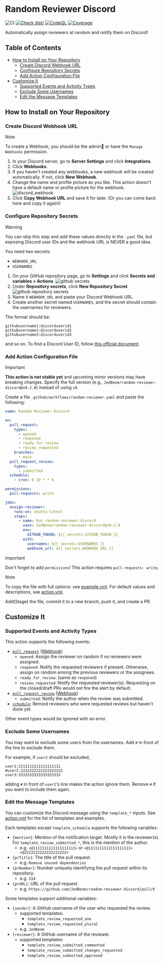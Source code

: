 # Random Reviewer Discord

![CI](https://github.com/JedBeom/random-reviewer-discord/actions/workflows/ci.yml/badge.svg)
[![Check dist/](https://github.com/JedBeom/random-reviewer-discord/actions/workflows/check-dist.yml/badge.svg)](https://github.com/actions/typescript-action/actions/workflows/check-dist.yml)
[![CodeQL](https://github.com/JedBeom/random-reviewer-discord/actions/workflows/codeql-analysis.yml/badge.svg)](https://github.com/actions/typescript-action/actions/workflows/codeql-analysis.yml)
[![Coverage](./badges/coverage.svg)](./badges/coverage.svg)

Automatically assign reviewers at random and notify them on Discord!

## Table of Contents

- [How to Install on Your Repository](#how-to-install-on-your-repository)
  - [Create Discord Webhook URL](#create-discord-webhook-url)
  - [Configure Repository Secrets](#configure-repository-secrets)
  - [Add Action Configuration File](#add-action-configuration-file)
- [Customize It](#customize-it)
  - [Supported Events and Activity Types](#supported-events-and-activity-types)
  - [Exclude Some Usernames](#exclude-some-usernames)
  - [Edit the Message Templates](#edit-the-message-templates)

## How to Install on Your Repository

### Create Discord Webhook URL

> [!NOTE]
> To create a Webhook, you should be the admin👑 or have the `Manage Webhooks` permission.

1. In your Discord server, go to **Server Settings** and click **Integrations**.
1. Click **Webhooks**.
1. If you haven't created any webhooks, a new webhook will be created automatically. If not, click **New Webhook**.
1. Change the name and profile picture as you like. This action doesn't have a default name or profile picture for the webhook.
   ![discord_webhook](docs/discord-webhook.png)
1. Click **Copy Webhook URL** and save it for later. (Or you can come back here and copy it again!)

### Configure Repository Secrets

> [!WARNING]
> You can skip this step and add these values directly in the `.yaml` file,
> but exposing Discord user IDs and the webhook URL is NEVER a good idea.

You need two secrets:

- `WEBHOOK_URL`
- `USERNAMES`

1. On your GitHub repository page, go to **Settings** and click **Secrets and variables > Actions**.
   ![github secrets](docs/github-secrets.png)
1. Under **Repository secrets**, click **New Repository Secret**.
   ![github repository secrets](docs/github-repository-secrets.png)
1. Name it `WEBHOOK_URL` and paste your Discord Webhook URL.
1. Create another secret named `USERNAMES`, and the secret should contain the usernames for reviewers.

The format should be:

```
githubusername1:discorduserid1
githubusername2:discorduserid2
githubusername3:discorduserid3
```

and so on. To find a Discord User ID, follow [this official document](https://support.discord.com/hc/en-us/articles/206346498-Where-can-I-find-my-User-Server-Message-ID).

### Add Action Configuration File

<!-- prettier-ignore -->
> [!IMPORTANT] 
> **This action is not stable yet** and upcoming minor versions may have breaking changes.
> Specify the full version (e.g., `JedBeom/random-reviewer-discord@v0.2.0`) instead of using `v0`.

Create a file `.github/workflows/random-reviewer.yaml` and paste the following:

```yaml
name: Random Reviewer Discord

on:
  pull_request:
    types:
      - opened
      - reopened
      - ready_for_review
      - review_requested
    branches:
      - main
  pull_request_review:
    types:
      - submitted
  schedule:
    - cron: 0 10 * * 6

permissions:
  pull-requests: write

jobs:
  assign-reviewer:
    runs-on: ubuntu-latest
    steps:
      - name: Run random-reviewer-discord
        uses: JedBeom/random-reviewer-discord@v0.2.0
        env:
          GITHUB_TOKEN: ${{ secrets.GITHUB_TOKEN }}
        with:
          usernames: ${{ secrets.USERNAMES }}
          webhook_url: ${{ secrets.WEBHOOK_URL }}
```

> [!IMPORTANT]
> Don't forget to add `permissions`! This action requires `pull-requests: write`.

> [!NOTE]
> To copy the file with full options: see [example.yml](./example.yml).
> For default values and descriptions, see [action.yml](./action.yml).

Add(Stage) the file, commit it to a new branch, push it, and create a PR.

## Customize It

### Supported Events and Activity Types

This action supports the following events:

- [`pull_request`](https://docs.github.com/en/actions/writing-workflows/choosing-when-your-workflow-runs/events-that-trigger-workflows#pull_request) ([Webhook](https://docs.github.com/en/webhooks/webhook-events-and-payloads#pull_request))
  - `opened`: Assign the reviewer on random if no reviewers were assigned.
  - `reopened`: Notify the requested reviewers if present. Otherwise, assign on random among the previous reviewers or the assignees.
  - `ready_for_review`: (same as `reopened`)
  - `review_requested`: Notify the requested reviewer(s). Requesting on the closed/draft PRs would not fire the alert by default.
- [`pull_request_review`](https://docs.github.com/en/actions/writing-workflows/choosing-when-your-workflow-runs/events-that-trigger-workflows#pull_request_review) ([Webhook](https://docs.github.com/en/webhooks/webhook-events-and-payloads#pull_request_review))
  - `submitted`: Notify the author when the review was submitted.
- [`schedule`](https://docs.github.com/en/actions/writing-workflows/choosing-when-your-workflow-runs/events-that-trigger-workflows#schedule): Remind reviewers who were requested reviews but haven't done yet.

Other event types would be ignored with an error.

### Exclude Some Usernames

You may want to exclude some users from the usernames. Add `#` in front of the line to exclude them.

For example, if `user2` should be excluded,

```
user1:1111111111111111111
#user2:2222222222222222222
user3:3333333333333333333
```

adding `#` in front of `user2`'s line makes the action ignore them. Remove `#` if you want to include them again.

### Edit the Message Templates

You can customize the Discord message using the `template_*` inputs.
See [action.yml](./action.yml) for the list of templates and examples.

Each templates except `template_schedule` supports the following variables:

- `{mention}`: Mention of the notification target. Mostly it is the reviewer(s). For `template_review_submitted_*`, this is the mention of the author.
  - e.g. `<@1111111111111111111>` or `<@1111111111111111111> <@2222222222222222222>`
- `{prTitle}`: The title of the pull request.
  - e.g. `Remove unused dependencies`
- `{prNumber}`: Number uniquely identifying the pull request within its repository.
  - e.g. `314`
- `{prURL}`: URL of the pull request.
  - e.g. `https://github.com/JedBeom/random-reviewer-discord/pull/9`

Some templates support additional variables:

- `{sender}`: A GitHub username of the user who requested the review.
  - supported templates:
    - `template_review_requested_one`
    - `template_review_requested_plural`
  - e.g. `JedBeom`
- `{reviewer}`: A GitHub username of the reviewer.
  - supported templates:
    - `template_review_submitted_commented`
    - `template_review_submitted_changes_requested`
    - `template_review_submitted_approved`
